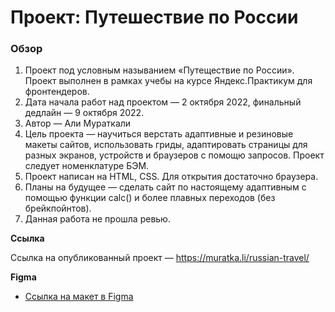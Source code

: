 # Проект: Путешествие по России

### Обзор

1. Проект под условным называнием «Путеществие по России». Проект выполнен в рамках учебы на курсе Яндекс.Практикум для фронтендеров.
2. Дата начала работ над проектом — 2 октября 2022, финальный дедлайн — 9 октября 2022.
3. Автор — Али Мураткали
4. Цель проекта — научиться верстать адаптивные и резиновые макеты сайтов, использовать гриды, адаптировать страницы для разных экранов, устройств и браузеров с помощю запросов. Проект следует номенклатуре БЭМ.
5. Проект написан на HTML, CSS. Для открытия достаточно браузера.
6. Планы на будущее — сделать сайт по настоящему адаптивным с помощью функции calc() и более плавных переходов (без брейкпойнтов).
7. Данная работа не прошла ревью.

**Ссылка**

Ссылка на опубликованный проект — https://muratka.li/russian-travel/

**Figma**

- [Ссылка на макет в Figma](https://www.figma.com/file/5S2WSbEFL6awjVWJ0NWL8Q/Sprint-3_-Russia-_-desktop-mobile?node-id=28503%3A0)
